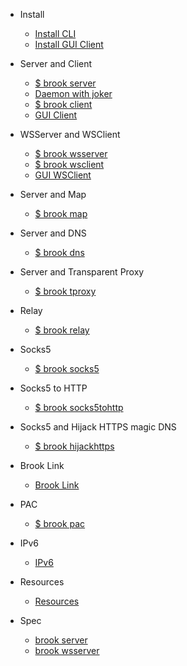 * Install

    * [Install CLI](README.md)
    * [Install GUI Client](install-gui-client.md)

* Server and Client

    * [$ brook server](brook-server.md)
    * [Daemon with joker](joker.md)
    * [$ brook client](brook-client.md)
    * [GUI Client](brook-client-gui.md)

* WSServer and WSClient

    * [$ brook wsserver](brook-wsserver.md)
    * [$ brook wsclient](brook-wsclient.md)
    * [GUI WSClient](brook-wsclient-gui.md)

* Server and Map

    * [$ brook map](brook-map.md)

* Server and DNS

    * [$ brook dns](brook-dns.md)

* Server and Transparent Proxy

    * [$ brook tproxy](brook-tproxy.md)

* Relay

    * [$ brook relay](brook-relay.md)

* Socks5

    * [$ brook socks5](brook-socks5.md)

* Socks5 to HTTP

    * [$ brook socks5tohttp](brook-socks5tohttp.md)

* Socks5 and Hijack HTTPS magic DNS

    * [$ brook hijackhttps](brook-hijackhttps.md)

* Brook Link

    * [Brook Link](brook-link.md)

* PAC

    * [$ brook pac](brook-pac.md)

* IPv6

    * [IPv6](ipv6.md)

* Resources

    * [Resources](resources.md)

* Spec

    * [brook server](brook-server-spec.md)
    * [brook wsserver](brook-wsserver-spec.md)
